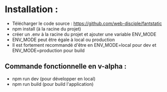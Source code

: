 # Installation :

- Télécharger le code source : https://github.com/web-disciple/fantstatic
- npm install (à la racine du projet)
- créer un .env à la racine du projet et ajouter une variable ENV_MODE
- ENV_MODE peut être égale à local ou production
- Il est fortement recommandé d'être en ENV_MODE=local pour dev et ENV_MODE=production pour build

## Commande fonctionnelle en v-alpha :

- npm run dev (pour développer en local)
- npm run build (pour build l'application)
